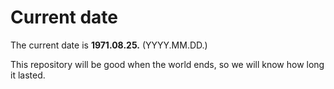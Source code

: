 # Current date

The current date is **1971.08.25.** (YYYY.MM.DD.)

This repository will be good when the world ends, so we will know how long it lasted.